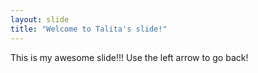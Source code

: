 ```yaml
---
layout: slide
title: "Welcome to Talita's slide!"
---
```

This is my awesome slide!!!
Use the left arrow to go back!

